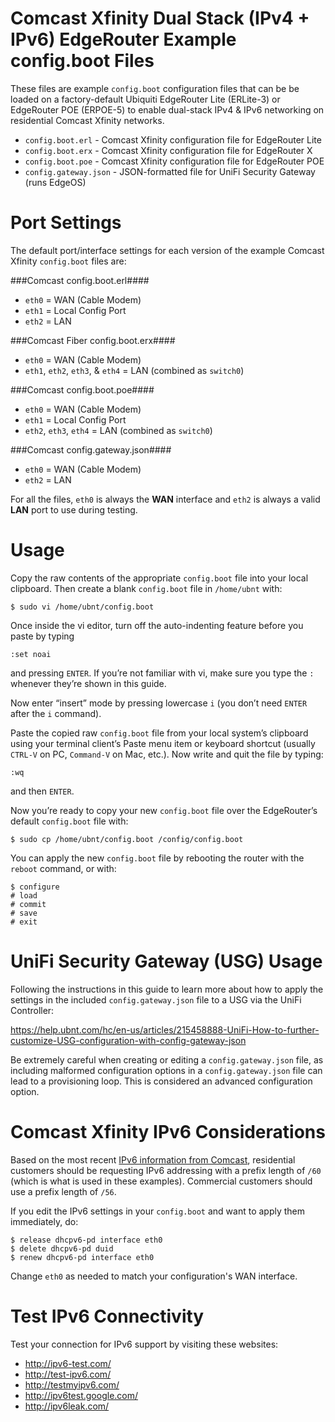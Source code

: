 # Comcast Xfinity Dual Stack (IPv4 + IPv6) EdgeRouter Example config.boot Files

These files are example `config.boot` configuration files that can be be loaded on a factory-default Ubiquiti EdgeRouter
Lite (ERLite-3) or EdgeRouter POE (ERPOE-5) to enable dual-stack IPv4 & IPv6 networking on residential Comcast Xfinity networks.

- `config.boot.erl` - Comcast Xfinity configuration file for EdgeRouter Lite
- `config.boot.erx` - Comcast Xfinity configuration file for EdgeRouter X
- `config.boot.poe` - Comcast Xfinity configuration file for EdgeRouter POE
- `config.gateway.json` - JSON-formatted file for UniFi Security Gateway (runs EdgeOS)

# Port Settings
The default port/interface settings for each version of the example Comcast Xfinity `config.boot` files are:

###Comcast config.boot.erl####
- `eth0` = WAN (Cable Modem)
- `eth1` = Local Config Port
- `eth2` = LAN

###Comcast Fiber config.boot.erx####
- `eth0` = WAN (Cable Modem)
- `eth1`, `eth2`, `eth3`, & `eth4` = LAN (combined as `switch0`)

###Comcast config.boot.poe####
- `eth0` = WAN (Cable Modem)
- `eth1` = Local Config Port
- `eth2`, `eth3`, `eth4` = LAN (combined as `switch0`)

###Comcast config.gateway.json####
- `eth0` = WAN (Cable Modem)
- `eth2` = LAN

For all the files, `eth0` is always the **WAN** interface and `eth2` is always a valid **LAN** port to use during testing.

# Usage
Copy the raw contents of the appropriate `config.boot` file into your local clipboard.
Then create a blank `config.boot` file in `/home/ubnt` with:

    $ sudo vi /home/ubnt/config.boot

Once inside the vi editor, turn off the auto-indenting feature before you paste by typing

    :set noai

and pressing `ENTER`. If you’re not familiar with vi, make sure you type the `:` whenever they’re shown in this guide.

Now enter “insert” mode by pressing lowercase `i` (you don’t need `ENTER` after the `i` command).

Paste the copied raw `config.boot` file from your local system’s clipboard using your terminal client’s
Paste menu item or keyboard shortcut (usually `CTRL-V` on PC, `Command-V` on Mac, etc.). Now write and quit
the file by typing:

    :wq

and then `ENTER`.

Now you’re ready to copy your new `config.boot` file over the EdgeRouter’s default `config.boot` file with:

    $ sudo cp /home/ubnt/config.boot /config/config.boot

You can apply the new `config.boot` file by rebooting the router with the `reboot` command, or with:

    $ configure
    # load
    # commit
    # save
    # exit

# UniFi Security Gateway (USG) Usage
Following the instructions in this guide to learn more about how to apply the settings in the included `config.gateway.json` file to a USG via the UniFi Controller:

https://help.ubnt.com/hc/en-us/articles/215458888-UniFi-How-to-further-customize-USG-configuration-with-config-gateway-json

Be extremely careful when creating or editing a `config.gateway.json` file, as including malformed configuration options in a `config.gateway.json` file can lead to a provisioning loop. This is considered an advanced configuration option.

# Comcast Xfinity IPv6 Considerations

Based on the most recent [IPv6 information from Comcast](http://www.comcast6.net/), residential customers should be requesting IPv6 addressing with a prefix length of `/60` (which is what is used in these examples). Commercial customers should use a prefix length of `/56`.

If you edit the IPv6 settings in your `config.boot` and want to apply them immediately, do:

    $ release dhcpv6-pd interface eth0
    $ delete dhcpv6-pd duid 
    $ renew dhcpv6-pd interface eth0

Change `eth0` as needed to match your configuration's WAN interface.

# Test IPv6 Connectivity
Test your connection for IPv6 support by visiting these websites:
* http://ipv6-test.com/
* http://test-ipv6.com/
* http://testmyipv6.com/
* http://ipv6test.google.com/
* http://ipv6leak.com/
